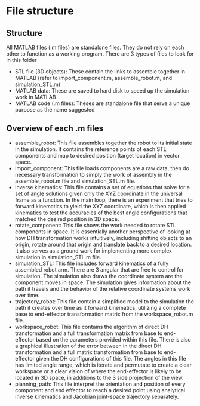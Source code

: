 # File structure

## Structure
All MATLAB files (.m files) are standalone files. They do not rely on each other to function as a working program. There are 3 types of files to look for in this folder

- STL file (3D objects): These contain the links to assemble together in MATLAB (refer to import_component.m, assemble_robot.m, and simulation_STL.m)
- MATLAB data: These are saved to hard disk to speed up the simulation work in MATLAB
- MATLAB code (.m files): Theses are standalone file that serve a unique purpose as the name suggested

## Overview of each .m files

- assemble_robot: This file assembles together the robot to its initial state in the simulation. It contains the reference points of each STL components and map to desired position (target location) in vector space.
- import_component: This file loads components are a raw data, then do necessary transformation to simply the work of assembly in the assemble_robot.m file and simulation_STL.m file.
- inverse kinematics: This file contains a set of equations that solve for a set of angle solutions given only the XYZ coordinate in the universal frame as a function. In the main loop, there is an experiment that tries to forward kinematics to yield the XYZ coordinate, which is then applied kinematics to test the accuracies of the best angle configurations that matched the desired position in 3D space.
- rotate_component: This file shows the work needed to rotate STL components in space. It is essentially another perspective of looking at how DH transformation works intuitively, including shifting objects to an origin, rotate around that origin and translate back to a desired location. It also serves as a ground work for implementing more complex simulation in simulation_STL.m file.
- simulation_STL: This file includes forward kinematics of a fully assembled robot arm. There are 3 angular that are free to control for simulation. The simulation also draws the coordinate system are the component moves in space. The simulation gives information about the path it travels and the behavior of the relative coordinate systems work over time.
- trajectory_robot: This file contain a simplified model to the simulation the path it creates over time as it forward kinematics, utilizing a complete base to end-effector transformation matrix from the workspace_robot.m file.
- workspace_robot: This file contains the algorithm of direct DH transformation and a full transformation matrix from base to end-effector based on the parameters provided within this file. There is also a graphical illustration of the error between in the direct DH transformation and a full matrix transformation from base to end-effector given the DH configurations of this file. The angles in this file has limited angle range, which is iterate and permutate to create a clear workspace or a clear vision of where the end-effector is likely to be located in 3D space, in additions to the 3 side projection of the view.
- planning_path: This file interpret the orientation and position of every component and end effector to reach a desired point using analytical inverse kinematics and Jacobian joint-space trajectory separately.